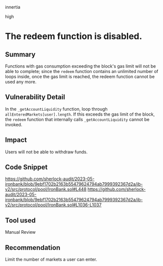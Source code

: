 innertia

high

# The redeem function is disabled.

## Summary
Functions with gas consumption exceeding the block's gas limit will not be able to complete; since the `redeem` function contains an unlimited number of loops inside, once the gas limit is reached, the redeem function cannot be used any more.
## Vulnerability Detail
In the `_getAccountLiquidity` function, loop through `allEnteredMarkets[user].length`. If this exceeds the gas limit of the block, the `redeem` function that internally calls `_getAccountLiquidity` cannot be invoked.
## Impact
Users will not be able to withdraw funds.
## Code Snippet
https://github.com/sherlock-audit/2023-05-ironbank/blob/9ebf1702b2163b55479624794ab7999392367d2a/ib-v2/src/protocol/pool/IronBank.sol#L448
https://github.com/sherlock-audit/2023-05-ironbank/blob/9ebf1702b2163b55479624794ab7999392367d2a/ib-v2/src/protocol/pool/IronBank.sol#L1036-L1037
## Tool used

Manual Review

## Recommendation
Limit the number of markets a user can enter.
